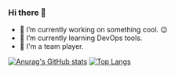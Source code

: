 ### Hi there 👋


- 🔭 I’m currently working on something cool. :wink:
- 🌱 I’m currently learning DevOps tools.
- :basketball: I'm a team player.

[![Anurag's GitHub stats](https://github-readme-stats.vercel.app/api?username=BTuvi)](https://github.com/anuraghazra/github-readme-stats)
[![Top Langs](https://github-readme-stats.vercel.app/api/top-langs/?username=BTuvi&layout=compact)](https://github.com/anuraghazra/github-readme-stats)



